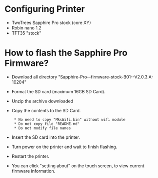 # Configuring Printer

  - TwoTrees Sapphire Pro stock (core XY)
  - Robin nano 1.2
  - TFT35 "stock"

# How to flash the Sapphire Pro Firmware?

  - Download all directory "Sapphire-Pro--firmware-stock-B01--V2.0.3.A-10204"
  - Format the SD card (maximum 16GB SD Card).
  - Unzip the archive downloaded
  - Copy the contents to the SD Card.

         * No need to copy "MksWifi.bin" without wifi module
         * Do not copy file "README.md"
         * Do not modify file names

  - Insert the SD card into the printer.
  - Turn power on the printer and wait to finish flashing.
  - Restart the printer.
  - You can click "setting about" on the touch screen, to view current firmware information.
